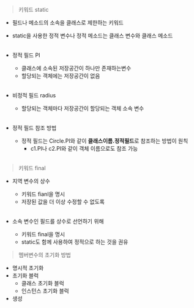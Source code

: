 > 키워드 static

- 필드나 메소드의 소속을 클래스로 제한하는 키워드
- static을 사용한 정적 변수나 정적 메소드는 클래스 변수와 클래스 메소드</br></br>

- 정적 필드 PI
    - 클래스에 소속된 저장공간이 하나만 존재하는변수
    - 할당되는 객체에는 저장공간이 없음</br></br>

- 비정적 필드 radius
    - 할당되는 객체마다 저장공간이 할당되는 객체 소속 변수</br></br>

- 정적 필드 참조 방법
    - 정적 필드는 Circle.PI와 같이 <b>클래스이름.정적필드</b>로 참조하는 방법이 원칙
        - c1.PI나 c2.PI와 같이 객체 이름으로도 참조 가능</br></br>

> 키워드 final

- 지역 변수의 상수
  - 키워드 fianl을 명시
  - 저장된 값을 더 이상 수정할 수 없도록</br></br>

- 소속 변수인 필드를 상수로 선언하기 위해
  - 키워드 final을 명시
  - static도 함께 사용하여 정적으로 하는 것을 권유

> 멤버변수의 초기화 방법

- 명시적 초기화
- 초기화 블럭
  - 클래스 초기화 블럭
  - 인스턴스 초기화 블럭
- 생성